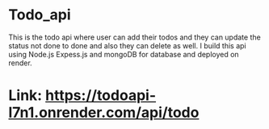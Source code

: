 # Todo_api
This is the todo api where user can add their todos and they can update the status not done to done and also they can delete as well. 
I build this api using Node.js Expess.js and mongoDB for database and deployed on render.

# Link: https://todoapi-l7n1.onrender.com/api/todo
